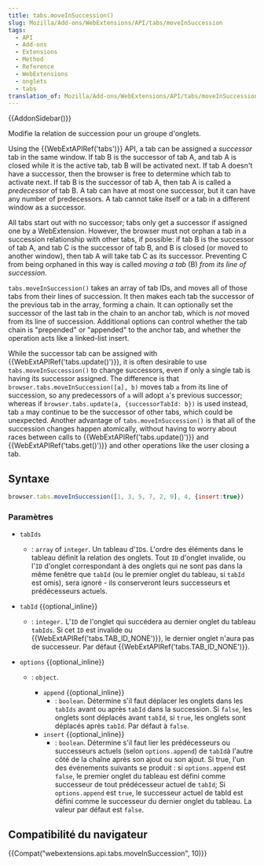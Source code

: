 ```yaml
---
title: tabs.moveInSuccession()
slug: Mozilla/Add-ons/WebExtensions/API/tabs/moveInSuccession
tags:
  - API
  - Add-ons
  - Extensions
  - Method
  - Reference
  - WebExtensions
  - onglets
  - tabs
translation_of: Mozilla/Add-ons/WebExtensions/API/tabs/moveInSuccession
---
```

{{AddonSidebar()}}

Modifie la relation de succession pour un groupe d'onglets.

Using the {{WebExtAPIRef('tabs')}} API, a tab can be assigned a _successor_ tab in the same window. If tab B is the successor of tab A, and tab A is closed while it is the active tab, tab B will be activated next. If tab A doesn't have a successor, then the browser is free to determine which tab to activate next. If tab B is the successor of tab A, then tab A is called a _predecessor_ of tab B. A tab can have at most one successor, but it can have any number of predecessors. A tab cannot take itself or a tab in a different window as a successor.

All tabs start out with no successor; tabs only get a successor if assigned one by a WebExtension. However, the browser must not orphan a tab in a succession relationship with other tabs, if possible: if tab B is the successor of tab A, and tab C is the successor of tab B, and B is closed (or moved to another window), then tab A will take tab C as its successor. Preventing C from being orphaned in this way is called _moving a tab_ (B) _from its line of succession_.

`tabs.moveInSuccession()` takes an array of tab IDs, and moves all of those tabs from their lines of succession. It then makes each tab the successor of the previous tab in the array, forming a chain. It can optionally set the successor of the last tab in the chain to an anchor tab, which is _not_ moved from its line of succession. Additional options can control whether the tab chain is "prepended" or "appended" to the anchor tab, and whether the operation acts like a linked-list insert.

While the successor tab can be assigned with {{WebExtAPIRef('tabs.update()')}}, it is often desirable to use `tabs.moveInSuccession()` to change successors, even if only a single tab is having its successor assigned. The difference is that `browser.tabs.moveInSuccession([a], b)` moves tab `a` from its line of succession, so any predecessors of `a` will adopt `a`'s previous successor; whereas if `browser.tabs.update(a, {successorTabId: b})` is used instead, tab `a` may continue to be the successor of other tabs, which could be unexpected. Another advantage of `tabs.moveInSuccession()` is that all of the succession changes happen atomically, without having to worry about races between calls to {{WebExtAPIRef('tabs.update()')}} and {{WebExtAPIRef('tabs.get()')}} and other operations like the user closing a tab.

## Syntaxe

```js
browser.tabs.moveInSuccession([1, 3, 5, 7, 2, 9], 4, {insert:true})
```

### Paramètres

- `tabIds`
  - : `array` of `integer`. Un tableau d'`ID`s. L'ordre des éléments dans le tableau définit la relation des onglets. Tout `ID` d'onglet invalide, ou l'`ID` d'onglet correspondant à des onglets qui ne sont pas dans la même fenêtre que `tabId` (ou le premier onglet du tableau, si  `tabId` est omis), sera ignoré - ils conserveront leurs successeurs et prédécesseurs actuels.
- `tabId` {{optional_inline}}
  - : `integer.` L'`ID` de l'onglet qui succédera au dernier onglet du tableau `tabIds`. Si cet `ID` est invalide ou {{WebExtAPIRef('tabs.TAB_ID_NONE')}}, le dernier onglet n'aura pas de successeur. Par défaut {{WebExtAPIRef('tabs.TAB_ID_NONE')}}.
- `options` {{optional_inline}}

  - : `object`.

    - `append` {{optional_inline}}
      - : `boolean`. Détermine s'il faut déplacer les onglets dans les `tabIds` avant ou après `tabId` dans la succession. Si `false`, les onglets sont déplacés avant `tabId`, si `true`, les onglets sont déplacés après `tabId`. Par défaut à `false`.
    - `insert` {{optional_inline}}
      - : `boolean`. Détermine s'il faut lier les prédécesseurs ou successeurs actuels (selon `options.append`) de `tabId`à l'autre côté de la chaîne après son ajout ou son ajout. Si true, l'un des événements suivants se produit : si `options.append` est `false`, le premier onglet du tableau est défini comme successeur de tout prédécesseur actuel de  `tabId`; Si `options.append` est `true`, le successeur actuel de tabId est défini comme le successeur du dernier onglet du tableau. La valeur par défaut est `false`.

## Compatibilité du navigateur

{{Compat("webextensions.api.tabs.moveInSuccession", 10)}}
